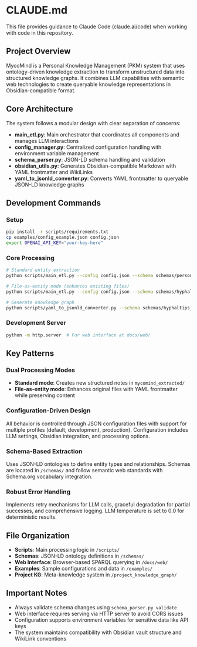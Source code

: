 # CLAUDE.md

This file provides guidance to Claude Code (claude.ai/code) when working with code in this repository.

## Project Overview

MycoMind is a Personal Knowledge Management (PKM) system that uses ontology-driven knowledge extraction to transform unstructured data into structured knowledge graphs. It combines LLM capabilities with semantic web technologies to create queryable knowledge representations in Obsidian-compatible format.

## Core Architecture

The system follows a modular design with clear separation of concerns:

- **main_etl.py**: Main orchestrator that coordinates all components and manages LLM interactions
- **config_manager.py**: Centralized configuration handling with environment variable management
- **schema_parser.py**: JSON-LD schema handling and validation
- **obsidian_utils.py**: Generates Obsidian-compatible Markdown with YAML frontmatter and WikiLinks
- **yaml_to_jsonld_converter.py**: Converts YAML frontmatter to queryable JSON-LD knowledge graphs

## Development Commands

### Setup
```bash
pip install -r scripts/requirements.txt
cp examples/config_example.json config.json
export OPENAI_API_KEY="your-key-here"
```

### Core Processing
```bash
# Standard entity extraction
python scripts/main_etl.py --config config.json --schema schemas/personal_knowledge.json --source document.md

# File-as-entity mode (enhances existing files)
python scripts/main_etl.py --config config.json --schema schemas/hyphaltips_schema.json --source /path/to/files --file-as-entity HyphalTip

# Generate knowledge graph
python scripts/yaml_to_jsonld_converter.py --schema schemas/hyphaltips_mycomind_schema.json --input /path/to/vault/extracted_knowledge --output mycomind_knowledge_graph.jsonld
```

### Development Server
```bash
python -m http.server  # For web interface at docs/web/
```

## Key Patterns

### Dual Processing Modes
- **Standard mode**: Creates new structured notes in `mycomind_extracted/`
- **File-as-entity mode**: Enhances original files with YAML frontmatter while preserving content

### Configuration-Driven Design
All behavior is controlled through JSON configuration files with support for multiple profiles (default, development, production). Configuration includes LLM settings, Obsidian integration, and processing options.

### Schema-Based Extraction
Uses JSON-LD ontologies to define entity types and relationships. Schemas are located in `/schemas/` and follow semantic web standards with Schema.org vocabulary integration.

### Robust Error Handling
Implements retry mechanisms for LLM calls, graceful degradation for partial successes, and comprehensive logging. LLM temperature is set to 0.0 for deterministic results.

## File Organization

- **Scripts**: Main processing logic in `/scripts/`
- **Schemas**: JSON-LD ontology definitions in `/schemas/`
- **Web Interface**: Browser-based SPARQL querying in `/docs/web/`
- **Examples**: Sample configurations and data in `/examples/`
- **Project KG**: Meta-knowledge system in `/project_knowledge_graph/`

## Important Notes

- Always validate schema changes using `schema_parser.py validate`
- Web interface requires serving via HTTP server to avoid CORS issues
- Configuration supports environment variables for sensitive data like API keys
- The system maintains compatibility with Obsidian vault structure and WikiLink conventions